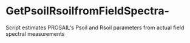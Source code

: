 # GetPsoilRsoilfromFieldSpectra-
Script estimates PROSAIL's Psoil and Rsoil parameters from actual field spectral measurements
